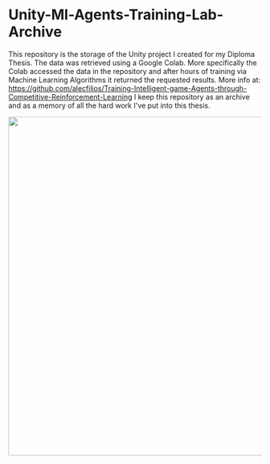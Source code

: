 # Unity-Ml-Agents-Training-Lab-Archive
This repository is the storage of the Unity project I created for my Diploma Thesis. The data was retrieved using a Google Colab.
More specifically the Colab accessed the data in the repository and after hours of training via Machine Learning Algorithms it returned the requested results. 
More info at: https://github.com/alecfilios/Training-Intelligent-game-Agents-through-Competitive-Reinforcement-Learning
I keep this repository as an archive and as a memory of all the hard work I've put into this thesis. 

<img width="674" src="https://user-images.githubusercontent.com/43823795/138601478-590dcc56-a725-406c-8754-aaa39ecf8253.png">
